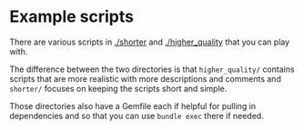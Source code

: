 # Example scripts

There are various scripts in [./shorter](example_scripts/shorter) and [./higher_quality](example_scripts/higher_quality) that you can play with.

The difference between the two directories is that `higher_quality/` contains scripts that are more realistic
with more descriptions and comments and `shorter/` focuses on keeping the scripts short and simple.

Those directories also have a Gemfile each if helpful for pulling in dependencies
and so that you can use `bundle exec` there if needed.

